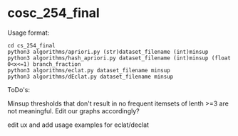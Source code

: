 # cosc_254_final

Usage format:

    cd cs_254_final
    python3 algorithms/apriori.py (str)dataset_filename (int)minsup
    python3 algorithms/hash_apriori.py dataset_filename (int)minsup (float 0<x<=1) branch_fraction
    python3 algorithms/eclat.py dataset_filename minsup
    python3 algorithms/dEclat.py dataset_filename minsup

ToDo's:

Minsup thresholds that don't result in no frequent itemsets of lenth >=3 are not meaningful. Edit our graphs accordingly?

edit ux and add usage examples for eclat/declat
